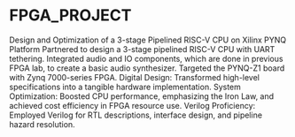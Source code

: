 # FPGA_PROJECT
Design and Optimization of a 3-stage Pipelined RISC-V CPU on Xilinx PYNQ Platform
  Partnered to design a 3-stage pipelined RISC-V CPU with UART tethering.
  Integrated audio and IO components, which are done in previous FPGA lab, to create a basic audio synthesizer.
  Targeted the PYNQ-Z1 board with Zynq 7000-series FPGA.
  Digital Design: Transformed high-level specifications into a tangible hardware implementation.
  System Optimization: Boosted CPU performance, emphasizing the Iron Law, and achieved cost efficiency in FPGA resource use.
  Verilog Proficiency: Employed Verilog for RTL descriptions, interface design, and pipeline hazard resolution.
